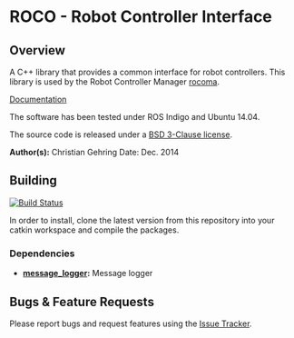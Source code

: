 # ROCO - Robot Controller Interface

## Overview

A C++ library that provides a common interface for robot controllers.
This library is used by the Robot Controller Manager [rocoma](https://bitbucket.org/leggedrobotics/rocoma).

[Documentation](http://docs.leggedrobotics.com/rocoma_doc/)

The software has been tested under ROS Indigo and Ubuntu 14.04.

The source code is released under a [BSD 3-Clause license](LICENSE).

**Author(s):** Christian Gehring
Date: Dec. 2014

## Building

[![Build Status](http://rsl-ci.ethz.ch/buildStatus/icon?job=roco)](http://rsl-ci.ethz.ch/job/roco/)

In order to install, clone the latest version from this repository into your catkin workspace and compile the packages.

### Dependencies
* **[message_logger](https://bitbucket.org/leggedrobotics/message_logger):** Message logger

## Bugs & Feature Requests

Please report bugs and request features using the [Issue Tracker](https://github.com/ethz-asl/ros_best_practices/issues).
